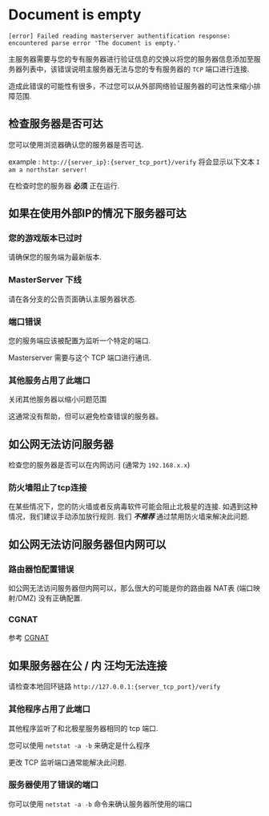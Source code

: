# Document is empty

`[error] Failed reading masterserver authentification response: encountered parse error 'The document is empty.'`

主服务器需要与您的专有服务器进行验证信息的交换以将您的服务器信息添加至服务器列表中，该错误说明主服务器无法与您的专有服务器的 ` TCP ` 端口进行连接.

造成此错误的可能性有很多，不过您可以从外部网络验证服务器的可达性来缩小排障范围.

## 检查服务器是否可达

您可以使用浏览器确认您的服务器是否可达.

example : `http://{server_ip}:{server_tcp_port}/verify` 将会显示以下文本 `I am a northstar server!`

在检查时您的服务器 **必须** 正在运行.

## 如果在使用外部IP的情况下服务器可达

### 您的游戏版本已过时

请确保您的服务端为最新版本.

### MasterServer 下线

请在各分支的公告页面确认主服务器状态.

### 端口错误

您的服务端应该被配置为监听一个特定的端口.

Masterserver 需要与这个 TCP 端口进行通讯.

### 其他服务占用了此端口

关闭其他服务器以缩小问题范围

这通常没有帮助，但可以避免检查错误的服务器。

## 如公网无法访问服务器

检查您的服务器是否可以在内网访问 (通常为 `192.168.x.x`)

### 防火墙阻止了tcp连接
在某些情况下，您的防火墙或者反病毒软件可能会阻止北极星的连接.
如遇到这种情况，我们建议手动添加放行规则.
我们 ***不推荐*** 通过禁用防火墙来解决此问题.

## 如公网无法访问服务器但内网可以

### 路由器怕配置错误

如公网无法访问服务器但内网可以，那么很大的可能是你的路由器 NAT表 (端口映射/DMZ) 没有正确配置.

### CGNAT

参考 [CGNAT](https://r2northstar.gitbook.io/r2northstar-wiki/hosting-a-server-with-northstar/prerequisites#cgnat)

## 如果服务器在公 / 内 汪均无法连接

请检查本地回环链路 `http://127.0.0.1:{server_tcp_port}/verify`

### 其他程序占用了此端口

其他程序监听了和北极星服务器相同的 tcp 端口.

您可以使用 `netstat -a -b` 来确定是什么程序

更改 TCP 监听端口通常能解决此问题.

### 服务器使用了错误的端口

你可以使用 `netstat -a -b` 命令来确认服务器所使用的端口
